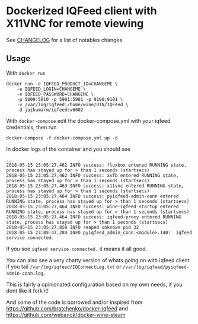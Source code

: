 Dockerized IQFeed client with X11VNC for remote viewing
=======================

See [CHANGELOG](./CHANGELOG.md) for a list of notables changes

Usage
-----

With `docker run`
```
docker run -e IQFEED_PRODUCT_ID=CHANGEME \
    -e IQFEED_LOGIN=CHANGEME \
    -e IQFEED_PASSWORD=CHANGEME \
    -p 5009:5010 -p 5901:5901 -p 9100:9101 \
    -v /var/log/iqfeed:/home/wine/DTN/IQFeed \
    -d jaikumarm/iqfeed:v6002
```

With `docker-compose` edit the docker-compose.yml with your iqfeed credentials, then run
```
docker-compose -f docker-compose.yml up -d

```


In docker logs of the container and you should see
```
...
2018-05-15 23:05:27,462 INFO success: fluxbox entered RUNNING state, process has stayed up for > than 1 seconds (startsecs)
2018-05-15 23:05:27,462 INFO success: xvfb entered RUNNING state, process has stayed up for > than 1 seconds (startsecs)
2018-05-15 23:05:27,463 INFO success: x11vnc entered RUNNING state, process has stayed up for > than 1 seconds (startsecs)
2018-05-15 23:05:27,464 INFO success: pyiqfeed-admin-conn entered RUNNING state, process has stayed up for > than 1 seconds (startsecs)
2018-05-15 23:05:27,464 INFO success: wine-iqfeed-startup entered RUNNING state, process has stayed up for > than 1 seconds (startsecs)
2018-05-15 23:05:27,464 INFO success: iqfeed-proxy entered RUNNING state, process has stayed up for > than 1 seconds (startsecs)
2018-05-15 23:05:27,858 INFO reaped unknown pid 32
2018-05-15 23:05:47,284 INFO pyiqfeed_admin_conn.<module>.140:  iqfeed service connected.
```

If you see `iqfeed service connected.` it means it all good. 

You can also see a very chatty version of whats going on with iqfeed client if you tail `/var/log/iqfeed/IQConnectLog.txt` or `/var/log/iqfeed/pyiqfeed-admin-conn.log`. 


This is fairly a opinionated configuration based on my own needs, if you dont like it fork it!

And some of the code is borrowed and/or inspired from
https://github.com/bratchenko/docker-iqfeed and https://github.com/webanck/docker-wine-steam

